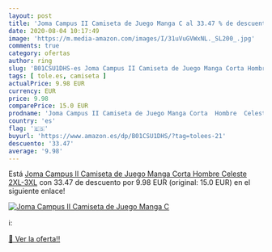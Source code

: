 ```yaml
---
layout: post
title: 'Joma Campus II Camiseta de Juego Manga C al 33.47 % de descuento'
date: 2020-08-04 10:17:49
image: 'https://m.media-amazon.com/images/I/31uVuGVWxNL._SL200_.jpg'
comments: true
category: ofertas
author: ring
slug: 'B01CSU1DHS-es Joma Campus II Camiseta de Juego Manga Corta Hombre...'
tags: [ tole.es, camiseta ]
actualPrice: 9.98 EUR
currency: EUR
price: 9.98
comparePrice: 15.0 EUR
prodname: 'Joma Campus II Camiseta de Juego Manga Corta  Hombre  Celeste  2XL-3XL'
country: 'es'
flag: '🇪🇸'
buyurl: 'https://www.amazon.es/dp/B01CSU1DHS/?tag=tolees-21'
descuento: '33.47'
average: '9.98'
---
```


Está [Joma Campus II Camiseta de Juego Manga Corta  Hombre  Celeste  2XL-3XL](https://www.amazon.es/dp/B01CSU1DHS/?tag=tolees-21) con 33.47 de descuento por 9.98 EUR (original: 15.0 EUR) en el siguiente enlace!

[![Joma Campus II Camiseta de Juego Manga C](https://m.media-amazon.com/images/I/31uVuGVWxNL._SL200_.jpg)](https://www.amazon.es/dp/B01CSU1DHS/?tag=tolees-21)

ℹ️:


[🛒 Ver la oferta!!](https://www.amazon.es/dp/B01CSU1DHS/?tag=tolees-21)
